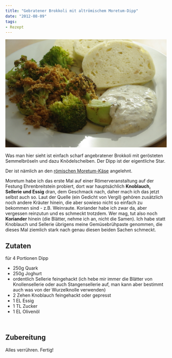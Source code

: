 ```yaml
---
title: "Gebratener Brokkoli mit altrömischem Moretum-Dipp"
date: "2012-08-09" 
tags:
- Rezept
---
```


[![](images/moretum_brokkoli.jpg "moretum_brokkoli")](http://apfeleimer.wordpress.com/2012/08/09/gebratener-brokkoli-mit-altromischem-moretum-dipp/moretum_brokkoli/)

Was man hier sieht ist einfach scharf angebratener Brokkoli mit gerösteten Semmelbröseln und dazu Knödelscheiben. Der Dipp ist der eigentliche Star.

Der ist nämlich an den [römischen Moretum-Käse](http://de.wikipedia.org/wiki/Moretum) angelehnt.

Moretum habe ich das erste Mal auf einer Römerveranstaltung auf der Festung Ehrenbreitstein probiert, dort war hauptsächlich **Knoblauch, Sellerie und Essig** dran, dem Geschmack nach, daher mach ich das jetzt selbst auch so. Laut der Quelle (ein Gedicht von Vergil) gehören zusätzlich noch andere Kräuter hinein, die aber sowieso nicht so einfach zu bekommen sind - z.B. Weinraute. Koriander habe ich zwar da, aber vergessen reinzutun und es schmeckt trotzdem. Wer mag, tut also noch **Koriander** hinein (die Blätter, nehme ich an, nicht die Samen). Ich habe statt Knoblauch und Sellerie übrigens meine Gemüsebrühpaste genommen, die dieses Mal ziemlich stark nach genau diesen beiden Sachen schmeckt.

## Zutaten

für 4 Portionen Dipp

- 250g Quark
- 250g Joghurt
- ordentlich Sellerie feingehackt (ich hebe mir immer die Blätter von Knollensellerie oder auch Stangensellerie auf, man kann aber bestimmt auch was von der Wurzelknolle verwenden)
- 2 Zehen Knoblauch feingehackt oder gepresst
- 1 EL Essig
- 1 TL Zucker
- 1 EL Olivenöl

 

## Zubereitung

Alles verrühren. Fertig!
